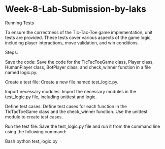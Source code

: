# Week-8-Lab-Submission-by-laks
Running Tests

To ensure the correctness of the Tic-Tac-Toe game implementation, unit tests are provided. These tests cover various aspects of the game logic, including player interactions, move validation, and win conditions.

Steps:

Save the code: Save the code for the TicTacToeGame class, Player class, HumanPlayer class, BotPlayer class, and check_winner function in a file named logic.py.

Create a test file: Create a new file named test_logic.py.

Import necessary modules: Import the necessary modules in the test_logic.py file, including unittest and logic.

Define test cases: Define test cases for each function in the TicTacToeGame class and the check_winner function. Use the unittest module to create test cases.

Run the test file: Save the test_logic.py file and run it from the command line using the following command:

Bash
python test_logic.py